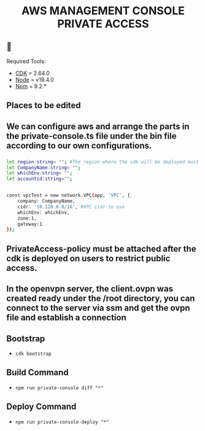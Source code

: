 <div align="center" width="100%">
    <br>
    <br>
    <h1>AWS MANAGEMENT CONSOLE PRIVATE ACCESS</h1>
</div>

## 🔧 

Required Tools: 
- [CDK](https://docs.aws.amazon.com/cdk/api/v2/) = 2.64.0
- [Node](https://nodejs.org/en/download/) = v19.4.0
- [Npm](https://docs.npmjs.com/downloading-and-installing-node-js-and-npm) = 9.2.*



## Places to be edited
## We can configure aws and arrange the parts in the private-console.ts file under the bin file according to our own configurations.
### 
```bash
let region:string= ""; #The region where the cdk will be deployed must contain regions supported by AWS manage private console access. AWS DOC: https://docs.aws.amazon.com/awsconsolehelpdocs/latest/gsg/console-private-access.html
let CompanyName:string= "";   
let whichEnv:string= "";
let accountid:string="";


const vpcTest = new network.VPC(app, 'VPC', {
    company: CompanyName,
    cidr: '10.120.0.0/16', #VPC cidr to use
    whichEnv: whichEnv,
    zone:1,
    gateway:1
});

```

## PrivateAccess-policy must be attached after the cdk is deployed on users to restrict public access.
## In the openvpn server, the client.ovpn was created ready under the /root directory, you can connect to the server via ssm and get the ovpn file and establish a connection


## Bootstrap

* `cdk bootstrap` 

## Build Command

* `npm run private-console diff "*"` 


## Deploy Command

* `npm run private-console-deploy "*"` 